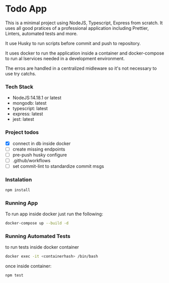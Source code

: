 # Todo App

This is a minimal project using NodeJS, Typescript, Express from scratch.
It uses all good pratices of a professional application including Prettier, Linters, automated tests and more.

It use Husky to run scripts before commit and push to repository.

It uses docker to run the application inside a container and docker-compose to run al lservices needed in a development environment.

The erros are handled in a centralized midleware so it's not necessary to use try catchs.

### Tech Stack

- NodeJS:14.18.1 or latest
- mongodb: latest
- typescript: latest
- express: latest
- jest: latest

### Project todos

- [x] connect in db inside docker
- [ ] create missing endpoints
- [ ] pre-push husky configure
- [ ] .github/workflows
- [ ] set commit-lint to standardize commit msgs

### Instalation

```bash
npm install
```

### Running App

To run app inside docker just run the following:

```bash
docker-compose up --build -d
```

### Running Automated Tests

to run tests inside docker container

```bash
docker exec -it <containerhash> /bin/bash
```

once inside container:

```bash
npm test
```
